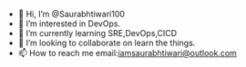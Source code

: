 - 👋 Hi, I’m @Saurabhtiwari100
- 👀 I’m interested in DevOps.
- 🌱 I’m currently learning SRE,DevOps,CICD
- 💞️ I’m looking to collaborate on learn the things.
- 📫 How to reach me email:iamsaurabhtiwari@outlook.com

<!---
Saurabhtiwari100/Saurabhtiwari100 is a ✨ special ✨ repository because its `README.md` (this file) appears on your GitHub profile.
You can click the Preview link to take a look at your changes.
--->

